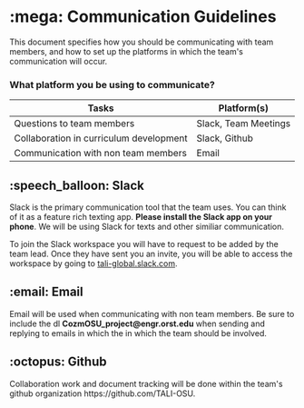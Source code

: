 <h1>:mega:  Communication Guidelines</h1>
This document specifies how you should be communicating with team members, and how to set up the platforms in which the team's communication will occur.

<h3>What platform you be using to communicate?</h3>

| Tasks  | Platform(s) |
| ------------- | ------------- |
| Questions to team members  | Slack, Team Meetings  |
| Collaboration in curriculum development  | Slack, Github  |
| Communication with non team members  | Email |

<h2>:speech_balloon:  Slack</h2>
Slack is the primary communication tool that the team uses. You can think of it as a feature rich texting app. <b>Please install the Slack app on your phone</b>. We will be using Slack for texts and other similiar communication.

To join the Slack workspace you will have to request to be added by the team lead. Once they have sent you an invite, you will be able to access the workspace by going to [tali-global.slack.com](https://tali-global.slack.com).


<h2>:email:  Email</h2>
Email will be used when communicating with non team members. Be sure to include the dl <b>CozmOSU_project@engr.orst.edu</b> when sending and replying to emails in which the in which the team should be involved.

<h2>:octopus:  Github</h2>
Collaboration work and document tracking will be done within the team's github organization https://github.com/TALI-OSU.



